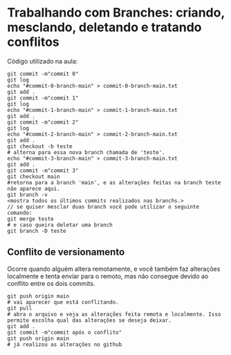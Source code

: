 # Trabalhando com Branches: criando, mesclando, deletando e tratando conflitos
Código utilizado na aula:
````
git commit -m"commit 0"
git log
echo "#commit-0-branch-main" > commit-0-branch-main.txt
git add .
git commit -m"commit 1"
git log
echo "#commit-1-branch-main" > commit-1-branch-main.txt
git add .
git commit -m"commit 2"
git log
echo "#commit-2-branch-main" > commit-2-branch-main.txt
git add .
git checkout -b teste
# alterna para essa nova branch chamada de 'teste'.
echo "#commit-3-branch-main" > commit-3-branch-main.txt
git add .
git commit -m"commit 3"
git checkout main
#retorna para a branch 'main', e as alterações feitas na branch teste não aparece aqui.
git branch -v 
<mostra todos os últimos commits realizados nas branchs.>
// se quiser mesclar duas branch você pode utilizar o seguinte comando:
git merge teste
# e caso queira deletar uma branch
git branch -D teste
````

## Conflito de versionamento
Ocorre quando alguém altera remotamente, e você também faz alterações localmente e tenta enviar para o remoto, mas não consegue devido ao conflito entre os dois commits.

````
git push origin main
# vai aparecer que está conflitando.
git pull
# abra o arquivo e veja as alterações feita remota e localmente. Isso permite escolha qual das alterações se deseja deixar.
git add .
git commit -m"commit após o conflito"
git push origin main
# já realizou as alterações no github
````

